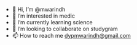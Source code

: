 - 👋 Hi, I’m @mwarindh
- 👀 I’m interested in medic
- 🌱 I’m currently learning science
- 💞️ I’m looking to collaborate on studygram
- 📫 How to reach me dypmwarindh@gmail.com

<!---
mwarindh/mwarindh is a ✨ special ✨ repository because its `README.md` (this file) appears on your GitHub profile.
You can click the Preview link to take a look at your changes.
--->
